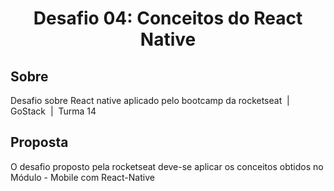 <h1 align="center">Desafio 04: Conceitos do React Native</h1>

<h2>Sobre</h2>
<p> Desafio sobre React native aplicado pelo bootcamp da rocketseat &nbsp|&nbsp GoStack &nbsp|&nbsp Turma 14</2>

<h2>Proposta </h2> 
<p> O desafio proposto pela rocketseat deve-se aplicar os conceitos obtidos no Módulo - Mobile com React-Native </p>
